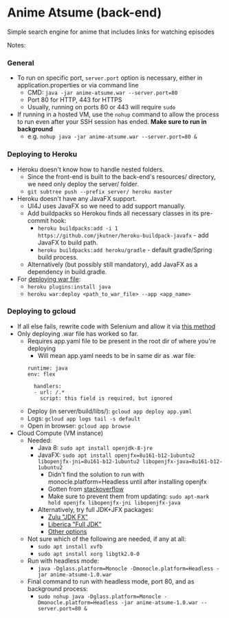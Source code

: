 # Anime Atsume (back-end)

Simple search engine for anime that includes links for watching episodes

Notes:

### General
* To run on specific port, `server.port` option is necessary, either in application.properties or via command line
    * CMD: `java -jar anime-atsume.war --server.port=80`
    * Port 80 for HTTP, 443 for HTTPS
    * Usually, running on ports 80 or 443 will require `sudo`
* If running in a hosted VM, use the `nohup` command to allow the process to run even after your SSH session has ended. **Make sure to run in background**
    * e.g. `nohup java -jar anime-atsume.war --server.port=80 &`

### Deploying to Heroku
* Heroku doesn't know how to handle nested folders.
    * Since the front-end is built to the back-end's resources/ directory,
      we need only deploy the server/ folder.
    * `git subtree push --prefix server/ heroku master`
* Heroku doesn't have any JavaFX support.
    * UI4J uses JavaFX so we need to add support manually.
    * Add buildpacks so Herokou finds all necessary classes in its pre-commit hook:
        * `heroku buildpacks:add -i 1 https://github.com/jkutner/heroku-buildpack-javafx` - add JavaFX to build path.
        * `heroku buildpacks:add heroku/gradle` - default gradle/Spring build process.
    * Alternatively (but possibly still mandatory), add JavaFX as a dependency in build.gradle.
* For [deploying war file](https://devcenter.heroku.com/articles/war-deployment#deployment-with-the-heroku-cli):
    * `heroku plugins:install java`
    * `heroku war:deploy <path_to_war_file> --app <app_name>`

### Deploying to gcloud
* If all else fails, rewrite code with Selenium and allow it via [this method](https://medium.com/@CapitalTerefe/selenium-grid-in-docker-using-serenity-in-google-cloud-47b57deab5d)
* Only deploying .war file has worked so far.
    * Requires app.yaml file to be present in the root dir of where you're deploying
        * Will mean app.yaml needs to be in same dir as .war file:
        ```
        runtime: java
        env: flex

          handlers:
          - url: /.*
            script: this field is required, but ignored
        ```
    * Deploy (in server/build/libs/): `gcloud app deploy app.yaml`
    * Logs: `gcloud app logs tail -s default`
    * Open in browser: `gcloud app browse`
* Cloud Compute (VM instance)
    * Needed:
        * Java 8: `sudo apt install openjdk-8-jre`
        * JavaFX: `sudo apt install openjfx=8u161-b12-1ubuntu2 libopenjfx-jni=8u161-b12-1ubuntu2 libopenjfx-java=8u161-b12-1ubuntu2`
            * Didn't find the solution to run with monocle.platform=Headless until after installing openjfx
            * Gotten from [stackoverflow](https://stackoverflow.com/questions/56166267/how-do-i-get-java-fx-running-with-openjdk-8-on-ubuntu-18-04-2-lts)
            * Make sure to prevent them from updating:
            `sudo apt-mark hold openjfx libopenjfx-jni libopenjfx-java`
        * Alternatively, try full JDK+JFX packages:
            * [Zulu "JDK FX"](https://www.azul.com/downloads/zulu-community/?architecture=x86-64-bit)
            * [Liberica "Full JDK"](https://bell-sw.com/pages/downloads/)
            * [Other options](https://stackoverflow.com/questions/61783369/install-openjdkopenjfx-8-on-ubuntu-20)
    * Not sure which of the following are needed, if any at all:
        * `sudo apt install xvfb`
        * `sudo apt install xorg libgtk2.0-0`
    * Run with headless mode:
        * `java -Dglass.platform=Monocle -Dmonocle.platform=Headless -jar anime-atsume-1.0.war`
    * Final command to run with headless mode, port 80, and as background process:
        * `sudo nohup java -Dglass.platform=Monocle -Dmonocle.platform=Headless -jar anime-atsume-1.0.war --server.port=80 &`
